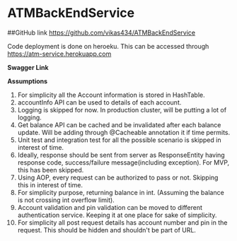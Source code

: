 # ATMBackEndService

##GitHub link 
https://github.com/vikas434/ATMBackEndService

Code deployment is done on heroeku. This can be accessed through
https://atm-service.herokuapp.com

**Swagger Link**



**Assumptions**

1. For simplicity all the Account information is stored in HashTable.
2. accountInfo API can be used to details of each account.
3. Logging is skipped for now. In production cluster, will be putting a lot of logging.
4. Get balance API can be cached and be invalidated after each balance update. Will be adding through @Cacheable annotation it if time permits.
5. Unit test and integration test for all the possible scenario is skipped in interest of time.
6. Ideally, response should be sent from server as ResponseEntity having response code, success/failure message(including exception). For MVP, this has been skipped.
7. Using AOP, every request can be authorized to pass or not. Skipping this in interest of time.
8. For simplicity purpose, returning balance in int. (Assuming the balance is not crossing int overflow limit).
9. Account validation and pin validation can be moved to different authentication service. Keeping it at one place for sake of simplicity.
10. For simplicity all post request details has account number and pin in the request. This should be hidden and shouldn't be part of URL.



